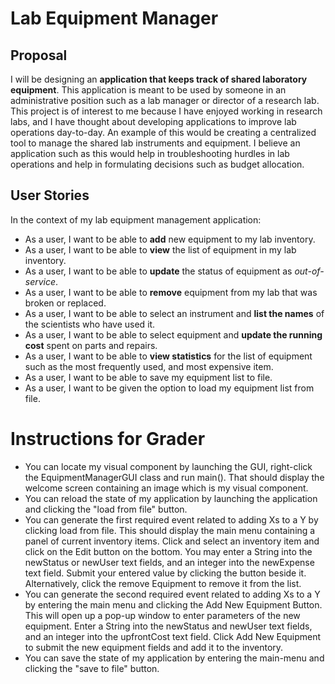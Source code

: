 # Lab Equipment Manager

## Proposal

I will be designing an **application that keeps track of shared
laboratory equipment**. This application is meant to be used by
someone in an administrative position such as a lab manager 
or director of a research lab. This project is of interest to
me because I have enjoyed working in research labs, and I 
have thought about developing applications to improve lab
operations day-to-day. An example of this would be creating
a centralized tool to manage the shared lab instruments and 
equipment. I believe an application such as this would help 
in troubleshooting hurdles in lab operations and help in 
formulating decisions such as budget allocation.


## User Stories
In the context of my lab equipment management application:
- As a user, I want to be able to **add** new equipment to my lab 
inventory.
- As a user, I want to be able to **view** the list of equipment in 
my lab inventory.
- As a user, I want to be able to **update** the status of equipment 
as *out-of-service*.
- As a user, I want to be able to **remove** equipment from my lab that 
was broken or replaced.
- As a user, I want to be able to select an instrument and **list the 
names** of the scientists who have used it.
- As a user, I want to be able to select equipment and **update the 
running cost** spent on parts and repairs.
- As a user, I want to be able to **view statistics** for the list
of equipment such as the most frequently used, and most expensive item.
- As a user, I want to be able to save my equipment list to file.
- As a user, I want to be given the option to load my equipment list from file.

# Instructions for Grader

- You can locate my visual component by launching the GUI, right-click the EquipmentManagerGUI class and run main().
That should display the welcome screen containing an image which is my visual component.
- You can reload the state of my application by launching the application and clicking the "load from file" button.
- You can generate the first required event related to adding Xs to a Y by clicking load from file. This should display
the main menu containing a panel of current inventory items. Click and select an inventory item and click on the Edit button
on the bottom. You may enter a String into the newStatus or newUser text fields, and an integer into the newExpense text field.
Submit your entered value by clicking the button beside it. Alternatively, click the remove Equipment to remove it from the list.
- You can generate the second required event related to adding Xs to a Y by entering the main menu and clicking the Add New Equipment
Button. This will open up a pop-up window to enter parameters of the new equipment. Enter a String into the newStatus and 
newUser text fields, and an integer into the upfrontCost text field. Click Add New Equipment to submit the new equipment fields
and add it to the inventory.
- You can save the state of my application by entering the main-menu and clicking the "save to file" button.
